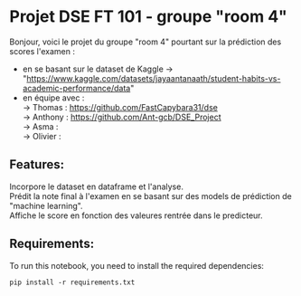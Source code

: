 # **Projet DSE FT 101 - groupe "room 4"**
Bonjour, voici le projet du groupe "room 4" pourtant sur la prédiction des scores l'examen :

* en se basant sur le dataset de Kaggle -> "https://www.kaggle.com/datasets/jayaantanaath/student-habits-vs-academic-performance/data"  
* en équipe avec :  
-> Thomas : https://github.com/FastCapybara31/dse  
-> Anthony : https://github.com/Ant-gcb/DSE_Project  
-> Asma :  
-> Olivier :    

## **Features:**  
Incorpore le dataset en dataframe et l'analyse.  
Prédit la note final à l'examen en se basant sur des models de prédiction de "machine learning".  
Affiche le score en fonction des valeures rentrée dans le predicteur.  
## **Requirements:**  
To run this notebook, you need to install the required dependencies:  

`pip install -r requirements.txt ` 
